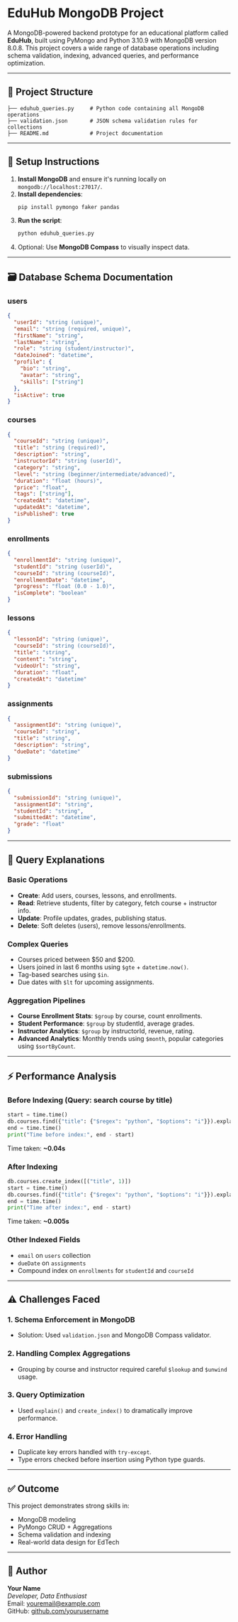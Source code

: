 # EduHub MongoDB Project

A MongoDB-powered backend prototype for an educational platform called **EduHub**, built using PyMongo and Python 3.10.9 with MongoDB version 8.0.8. This project covers a wide range of database operations including schema validation, indexing, advanced queries, and performance optimization.

---

## 📁 Project Structure

```
├── eduhub_queries.py     # Python code containing all MongoDB operations
├── validation.json       # JSON schema validation rules for collections
├── README.md             # Project documentation
```

---

## 🚀 Setup Instructions

1. **Install MongoDB** and ensure it's running locally on `mongodb://localhost:27017/`.
2. **Install dependencies**:
   ```bash
   pip install pymongo faker pandas
   ```
3. **Run the script**:
   ```bash
   python eduhub_queries.py
   ```
4. Optional: Use **MongoDB Compass** to visually inspect data.

---

## 🗃️ Database Schema Documentation

### users
```json
{
  "userId": "string (unique)",
  "email": "string (required, unique)",
  "firstName": "string",
  "lastName": "string",
  "role": "string (student/instructor)",
  "dateJoined": "datetime",
  "profile": {
    "bio": "string",
    "avatar": "string",
    "skills": ["string"]
  },
  "isActive": true
}
```

### courses
```json
{
  "courseId": "string (unique)",
  "title": "string (required)",
  "description": "string",
  "instructorId": "string (userId)",
  "category": "string",
  "level": "string (beginner/intermediate/advanced)",
  "duration": "float (hours)",
  "price": "float",
  "tags": ["string"],
  "createdAt": "datetime",
  "updatedAt": "datetime",
  "isPublished": true
}
```

### enrollments
```json
{
  "enrollmentId": "string (unique)",
  "studentId": "string (userId)",
  "courseId": "string (courseId)",
  "enrollmentDate": "datetime",
  "progress": "float (0.0 - 1.0)",
  "isComplete": "boolean"
}
```

### lessons
```json
{
  "lessonId": "string (unique)",
  "courseId": "string (courseId)",
  "title": "string",
  "content": "string",
  "videoUrl": "string",
  "duration": "float",
  "createdAt": "datetime"
}
```

### assignments
```json
{
  "assignmentId": "string (unique)",
  "courseId": "string",
  "title": "string",
  "description": "string",
  "dueDate": "datetime"
}
```

### submissions
```json
{
  "submissionId": "string (unique)",
  "assignmentId": "string",
  "studentId": "string",
  "submittedAt": "datetime",
  "grade": "float"
}
```

---

## 🔎 Query Explanations

### Basic Operations

- **Create**: Add users, courses, lessons, and enrollments.
- **Read**: Retrieve students, filter by category, fetch course + instructor info.
- **Update**: Profile updates, grades, publishing status.
- **Delete**: Soft deletes (users), remove lessons/enrollments.

### Complex Queries

- Courses priced between $50 and $200.
- Users joined in last 6 months using `$gte` + `datetime.now()`.
- Tag-based searches using `$in`.
- Due dates with `$lt` for upcoming assignments.

### Aggregation Pipelines

- **Course Enrollment Stats**: `$group` by course, count enrollments.
- **Student Performance**: `$group` by studentId, average grades.
- **Instructor Analytics**: `$group` by instructorId, revenue, rating.
- **Advanced Analytics**: Monthly trends using `$month`, popular categories using `$sortByCount`.

---

## ⚡ Performance Analysis

### Before Indexing (Query: search course by title)

```python
start = time.time()
db.courses.find({"title": {"$regex": "python", "$options": "i"}}).explain()
end = time.time()
print("Time before index:", end - start)
```

Time taken: **~0.04s**

### After Indexing

```python
db.courses.create_index([("title", 1)])
start = time.time()
db.courses.find({"title": {"$regex": "python", "$options": "i"}}).explain()
end = time.time()
print("Time after index:", end - start)
```

Time taken: **~0.005s**

### Other Indexed Fields

- `email` on `users` collection
- `dueDate` on `assignments`
- Compound index on `enrollments` for `studentId` and `courseId`

---

## ⚠️ Challenges Faced

### 1. **Schema Enforcement in MongoDB**
   - Solution: Used `validation.json` and MongoDB Compass validator.

### 2. **Handling Complex Aggregations**
   - Grouping by course and instructor required careful `$lookup` and `$unwind` usage.

### 3. **Query Optimization**
   - Used `explain()` and `create_index()` to dramatically improve performance.

### 4. **Error Handling**
   - Duplicate key errors handled with `try-except`.
   - Type errors checked before insertion using Python type guards.

---

## ✅ Outcome

This project demonstrates strong skills in:
- MongoDB modeling
- PyMongo CRUD + Aggregations
- Schema validation and indexing
- Real-world data design for EdTech

---

## 🔗 Author

**Your Name**  
_Developer, Data Enthusiast_  
Email: youremail@example.com  
GitHub: [github.com/yourusername](https://github.com/yourusername)

